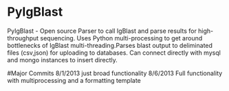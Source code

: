 PyIgBlast
=========

PyIgBlast - Open source Parser to call IgBlast and parse results for high-throughput sequencing. Uses Python multi-processing to get around bottlenecks of IgBlast multi-threading.Parses blast output to deliminated files (csv,json) for uploading to databases. Can connect directly with mysql and mongo instances to insert directly.

#Major Commits 
8/1/2013 just broad functionality
8/6/2013 Full functionality with multiprocessing and a formatting template
